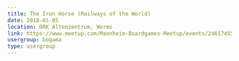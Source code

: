 ```yaml
---
title: The Iron Horse (Railways of the World)
date: 2018-01-05
location: DRK Altenzentrum, Worms
link: https://www.meetup.com/Mannheim-Boardgames-Meetup/events/246174558/
usergroup: bogama
type: usergroup
---
```

